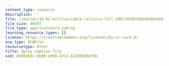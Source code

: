 ```yaml
---
content_type: resource
description: ''
file: /courses/18-02-multivariable-calculus-fall-2007/b5963b0c6b00e95047c2622d0038b79b_0D4BbCa4gHo.srt
file_size: 46597
file_type: application/x-subrip
learning_resource_types: []
license: https://creativecommons.org/licenses/by-nc-sa/4.0/
ocw_type: OCWFile
resourcetype: Other
title: 3play caption file
uid: b5963b0c-6b00-e950-47c2-622d0038b79b
---
```

